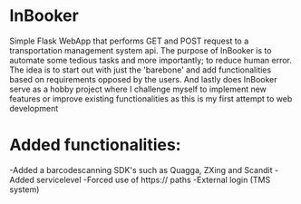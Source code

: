 # InBooker
Simple Flask WebApp that performs GET and POST request to a transportation management system api. The purpose of InBooker is to automate some tedious tasks and more importantly;
to reduce human error. The idea is to start out with just the 'barebone' and add functionalities based on requirements opposed by the users. And lastly does InBooker serve as a hobby
project where I challenge myself to implement new features or improve existing functionalities as this is my first attempt to web development

# Added functionalities:
-Added a barcodescanning SDK's such as Quagga, ZXing and Scandit
-Added servicelevel
-Forced use of https:// paths
-External login (TMS system)


